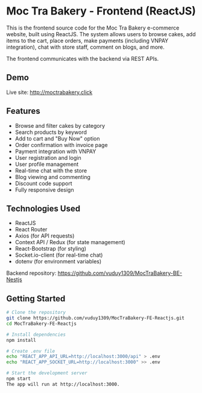 # Moc Tra Bakery - Frontend (ReactJS)

This is the frontend source code for the Moc Tra Bakery e-commerce website, built using ReactJS. The system allows users to browse cakes, add items to the cart, place orders, make payments (including VNPAY integration), chat with store staff, comment on blogs, and more.

The frontend communicates with the backend via REST APIs.

## Demo

Live site: http://moctrabakery.click

## Features

- Browse and filter cakes by category
- Search products by keyword
- Add to cart and "Buy Now" option
- Order confirmation with invoice page
- Payment integration with VNPAY
- User registration and login
- User profile management
- Real-time chat with the store
- Blog viewing and commenting
- Discount code support
- Fully responsive design

## Technologies Used

- ReactJS
- React Router
- Axios (for API requests)
- Context API / Redux (for state management)
- React-Bootstrap (for styling)
- Socket.io-client (for real-time chat)
- dotenv (for environment variables)

Backend repository: https://github.com/vuduy1309/MocTraBakery-BE-Nestjs
## Getting Started

```bash
# Clone the repository
git clone https://github.com/vuduy1309/MocTraBakery-FE-Reactjs.git
cd MocTraBakery-FE-Reactjs

# Install dependencies
npm install

# Create .env file
echo "REACT_APP_API_URL=http://localhost:3000/api" > .env
echo "REACT_APP_SOCKET_URL=http://localhost:3000" >> .env

# Start the development server
npm start
The app will run at http://localhost:3000.

